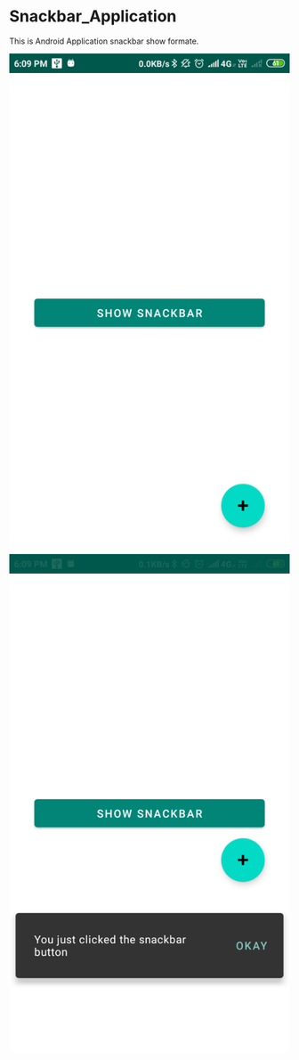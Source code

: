 # Snackbar_Application
This is Android Application snackbar show formate.

<img src="/Shot/s1.png">

<img src="/Shot/s2.png">
